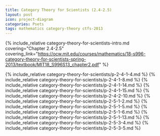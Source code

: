```yaml
---
title: Category Theory for Scientists (2.4-2.5)
layout: post
icon: project-diagram
categories: Psets
tags: mathematics category-theory ctfs-2013
---
```


{% include_relative category-theory-for-scientists-intro.md 
   covering="Chapter 2.4-2.5" 
   covering_link="https://ocw.mit.edu/courses/mathematics/18-s996-category-theory-for-scientists-spring-2013/textbook/MIT18_S996S13_chapter2.pdf" %}

{% include_relative category-theory-for-scientists/p-2-4-1-4.md %}
{% include_relative category-theory-for-scientists/p-2-4-1-8.md %}
{% include_relative category-theory-for-scientists/p-2-4-1-14.md %}
{% include_relative category-theory-for-scientists/p-2-4-1-15.md %}
{% include_relative category-theory-for-scientists/p-2-4-2-10.md %}
{% include_relative category-theory-for-scientists/p-2-5-1-2.md %}
{% include_relative category-theory-for-scientists/p-2-5-1-5.md %}
{% include_relative category-theory-for-scientists/p-2-5-1-6.md %}
{% include_relative category-theory-for-scientists/p-2-5-1-13.md %}
{% include_relative category-theory-for-scientists/p-2-5-3-4.md %}
{% include_relative category-theory-for-scientists/p-2-5-3-5.md %}
